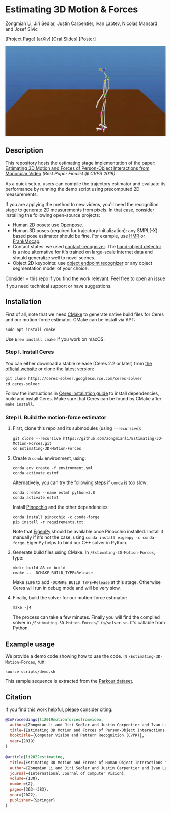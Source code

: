# Estimating 3D Motion & Forces
Zongmian Li, Jiri Sedlar, Justin Carpentier, Ivan Laptev, Nicolas Mansard and Josef Sivic

[[Project Page](https://www.di.ens.fr/willow/research/motionforcesfromvideo/)] [[arXiv](https://arxiv.org/pdf/1904.02683.pdf)] [[Oral Slides](https://www.di.ens.fr/willow/research/motionforcesfromvideo/research/li19mfv/li2019motionforces_slides.pdf)] [[Poster](https://www.di.ens.fr/willow/research/motionforcesfromvideo/research/li19mfv/li2019motionforces_poster.pdf)]

![Parkour Demo](./demo-parkour.gif)

## Description

This repository hosts the estimating stage implementation of the paper: [Estimating 3D Motion and Forces of Person-Object Interactions from Monocular Video](https://arxiv.org/pdf/1904.02683.pdf) *(Best Paper Finalist @ CVPR 2019)*.

As a quick setup, users can compile the trajectory estimator and evaluate its performance by running the demo script using precomputed 2D measurements. 

If you are applying the method to new videos, you'll need the recognition stage to generate 2D measurements from pixels. 
In that case, consider installing the following open-source projects:
- Human 2D poses: use [Openpose](https://github.com/CMU-Perceptual-Computing-Lab/openpose). 
- Human 3D poses (required for trajectory initialization): any SMPL(-X) based pose estimator should be fine. For example, use [HMR](https://github.com/akanazawa/hmr) or [FrankMocap](https://github.com/facebookresearch/frankmocap).
- Contact states: we used [contact-recognizer](https://github.com/zongmianli/contact-recognizer). The [hand-object detector](https://github.com/ddshan/hand_object_detector) is a nice alternative for it's trained on large-scale Internet data and should generalize well to novel scenes. 
- Object 2D keypoints: use [object endpoint recognizer](https://github.com/sedlaj45/endpoints) or any object segmentation model of your choice.

Consider :star: this repo if you find the work relevant.
Feel free to open an [issue](https://github.com/zongmianli/Estimating-3D-Motion-Forces/issues) if you need technical support or have suggestions.

## Installation

First of all, note that we need [CMake](https://cmake.org/) to generate native build files for Ceres and our motion-force estimator. CMake can be install via APT:
```terminal
sudo apt install cmake
```
Use `brew install cmake` if you work on macOS.

### Step I. Install Ceres

You can either download a stable release (Ceres 2.2 or later) from [the official website](http://ceres-solver.org/installation.html) or clone the latest version: 
```terminal
git clone https://ceres-solver.googlesource.com/ceres-solver
cd ceres-solver
```
Follow the instructions in [Ceres installation guide](http://ceres-solver.org/installation.html) to install dependencies, build and install Ceres.
Make sure that Ceres can be found by CMake after `make install`.

### Step II. Build the motion-force estimator

1. First, clone this repo and its submodules (using `--recursive`):
   ```terminal
   git clone --recursive https://github.com/zongmianli/Estimating-3D-Motion-Forces.git
   cd Estimating-3D-Motion-Forces
   ```
2. Create a `conda` environment, using:
   ```terminal
   conda env create -f environment.yml
   conda activate estmf
   ```
   Alternatively, you can try the following steps if `conda` is too slow:
   ```
   conda create --name estmf python=3.8
   conda activate estmf
   ```
   Install [Pinocchio](https://stack-of-tasks.github.io/pinocchio/) and the other dependencies:
   ```
   conda install pinocchio -c conda-forge
   pip install -r requirements.txt
   ```
   Note that [EigenPy](https://github.com/stack-of-tasks/eigenpy) should be available once Pinocchio installed. Install it manually if it's not the case, using `conda install eigenpy -c conda-forge`. EigenPy helps to bind our C++ solver in Python.
   
3. Generate build files using CMake. In `/Estimating-3D-Motion-Forces`, type:
   ```terminal
   mkdir build && cd build
   cmake .. -DCMAKE_BUILD_TYPE=Release
   ```
   Make sure to add `-DCMAKE_BUILD_TYPE=Release` at this stage. Otherwise Ceres will run in debug mode and will be very slow.
   
4. Finally, build the solver for our motion-force estimator:
   ```terminal
   make -j4
   ```
   The process can take a few minutes. Finally you will find the compiled solver in `/Estimating-3D-Motion-Forces/lib/solver.so`. It's callable from Python.

## Example usage
We provide a demo code showing how to use the code. In `/Estimating-3D-Motion-Forces`, run:
```
source scripts/demo.sh
```
This sample sequence is extracted from the [Parkour dataset](https://github.com/zongmianli/Parkour-dataset).

## Citation

If you find this work helpful, please consider citing:
```bibtex
@InProceedings{li2019motionforcesfromvideo,
  author={Zongmian Li and Jiri Sedlar and Justin Carpentier and Ivan Laptev and Nicolas Mansard and Josef Sivic},
  title={Estimating 3D Motion and Forces of Person-Object Interactions from Monocular Video},
  booktitle={Computer Vision and Pattern Recognition (CVPR)},
  year={2019}
}

@article{li2022estimating,         
  title={Estimating 3D Motion and Forces of Human-Object Interactions from Internet Videos},
  author={Zongmian Li and Jiri Sedlar and Justin Carpentier and Ivan Laptev and Nicolas Mansard and Josef Sivic},
  journal={International Journal of Computer Vision},
  volume={130},
  number={2},
  pages={363--383},
  year={2022},
  publisher={Springer}
}
```

